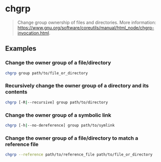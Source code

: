 # chgrp

> Change group ownership of files and directories. More information: <https://www.gnu.org/software/coreutils/manual/html_node/chgrp-invocation.html>.

## Examples

### Change the owner group of a file/directory

```bash
chgrp group path/to/file_or_directory
```

### Recursively change the owner group of a directory and its contents

```bash
chgrp [-R|--recursive] group path/to/directory
```

### Change the owner group of a symbolic link

```bash
chgrp [-h|--no-dereference] group path/to/symlink
```

### Change the owner group of a file/directory to match a reference file

```bash
chgrp --reference path/to/reference_file path/to/file_or_directory
```
